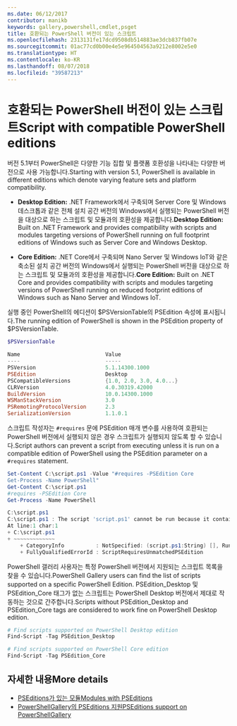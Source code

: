 ```yaml
---
ms.date: 06/12/2017
contributor: manikb
keywords: gallery,powershell,cmdlet,psget
title: 호환되는 PowerShell 버전이 있는 스크립트
ms.openlocfilehash: 2313131fe17dcd9508db514883ae3dcb837fb07e
ms.sourcegitcommit: 01ac77cd0b00e4e5e964504563a9212e8002e5e0
ms.translationtype: HT
ms.contentlocale: ko-KR
ms.lasthandoff: 08/07/2018
ms.locfileid: "39587213"
---
```

# <a name="script-with-compatible-powershell-editions"></a><span data-ttu-id="dda4a-103">호환되는 PowerShell 버전이 있는 스크립트</span><span class="sxs-lookup"><span data-stu-id="dda4a-103">Script with compatible PowerShell editions</span></span>

<span data-ttu-id="dda4a-104">버전 5.1부터 PowerShell은 다양한 기능 집합 및 플랫폼 호환성을 나타내는 다양한 버전으로 사용 가능합니다.</span><span class="sxs-lookup"><span data-stu-id="dda4a-104">Starting with version 5.1, PowerShell is available in different editions which denote varying feature sets and platform compatibility.</span></span>

- <span data-ttu-id="dda4a-105">**Desktop Edition:** .NET Framework에서 구축되며 Server Core 및 Windows 데스크톱과 같은 전체 설치 공간 버전의 Windows에서 실행되는 PowerShell 버전을 대상으로 하는 스크립트 및 모듈과의 호환성을 제공합니다.</span><span class="sxs-lookup"><span data-stu-id="dda4a-105">**Desktop Edition:** Built on .NET Framework and provides compatibility with scripts and modules targeting versions of PowerShell running on full footprint editions of Windows such as Server Core and Windows Desktop.</span></span>

- <span data-ttu-id="dda4a-106">**Core Edition:** .NET Core에서 구축되며 Nano Server 및 Windows IoT와 같은 축소된 설치 공간 버전의 Windows에서 실행되는 PowerShell 버전을 대상으로 하는 스크립트 및 모듈과의 호환성을 제공합니다.</span><span class="sxs-lookup"><span data-stu-id="dda4a-106">**Core Edition:** Built on .NET Core and provides compatibility with scripts and modules targeting versions of PowerShell running on reduced footprint editions of Windows such as Nano Server and Windows IoT.</span></span>

<span data-ttu-id="dda4a-107">실행 중인 PowerShell의 에디션이 $PSVersionTable의 PSEdition 속성에 표시됩니다.</span><span class="sxs-lookup"><span data-stu-id="dda4a-107">The running edition of PowerShell is shown in the PSEdition property of $PSVersionTable.</span></span>

```powershell
$PSVersionTable

Name                           Value
----                           -----
PSVersion                      5.1.14300.1000
PSEdition                      Desktop
PSCompatibleVersions           {1.0, 2.0, 3.0, 4.0...}
CLRVersion                     4.0.30319.42000
BuildVersion                   10.0.14300.1000
WSManStackVersion              3.0
PSRemotingProtocolVersion      2.3
SerializationVersion           1.1.0.1
```

<span data-ttu-id="dda4a-108">스크립트 작성자는 `#requires` 문에 PSEdition 매개 변수를 사용하여 호환되는 PowerShell 버전에서 실행되지 않은 경우 스크립트가 실행되지 않도록 할 수 있습니다.</span><span class="sxs-lookup"><span data-stu-id="dda4a-108">Script authors can prevent a script from executing unless it is run on a compatible edition of PowerShell using the PSEdition parameter on a `#requires` statement.</span></span>

```powershell
Set-Content C:\script.ps1 -Value "#requires -PSEdition Core
Get-Process -Name PowerShell"
Get-Content C:\script.ps1
#requires -PSEdition Core
Get-Process -Name PowerShell

C:\script.ps1
C:\script.ps1 : The script 'script.ps1' cannot be run because it contained a "#requires" statement for PowerShell editions 'Core'. The edition of PowerShell that is required by the script does not match the currently running PowerShell Desktop edition.
At line:1 char:1
+ C:\script.ps1
+ ~~~~~~~~~~~~~
    + CategoryInfo          : NotSpecified: (script.ps1:String) [], RuntimeException
    + FullyQualifiedErrorId : ScriptRequiresUnmatchedPSEdition
```

<span data-ttu-id="dda4a-109">PowerShell 갤러리 사용자는 특정 PowerShell 버전에서 지원되는 스크립트 목록을 찾을 수 있습니다.</span><span class="sxs-lookup"><span data-stu-id="dda4a-109">PowerShell Gallery users can find the list of scripts supported on a specific PowerShell Edition.</span></span>
<span data-ttu-id="dda4a-110">PSEdition_Desktop 및 PSEdition_Core 태그가 없는 스크립트는 PowerShell Desktop 버전에서 제대로 작동하는 것으로 간주합니다.</span><span class="sxs-lookup"><span data-stu-id="dda4a-110">Scripts without PSEdition_Desktop and PSEdition_Core tags are considered to work fine on PowerShell Desktop edition.</span></span>

```powershell
# Find scripts supported on PowerShell Desktop edition
Find-Script -Tag PSEdition_Desktop

# Find scripts supported on PowerShell Core edition
Find-Script -Tag PSEdition_Core
```

## <a name="more-details"></a><span data-ttu-id="dda4a-111">자세한 내용</span><span class="sxs-lookup"><span data-stu-id="dda4a-111">More details</span></span>

- [<span data-ttu-id="dda4a-112">PSEditions가 있는 모듈</span><span class="sxs-lookup"><span data-stu-id="dda4a-112">Modules with PSEditions</span></span>](module-psedition-support.md)
- [<span data-ttu-id="dda4a-113">PowerShellGallery의 PSEditions 지원</span><span class="sxs-lookup"><span data-stu-id="dda4a-113">PSEditions support on PowerShellGallery</span></span>](../how-to/finding-items/searching-by-psedition.md)
